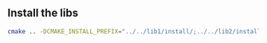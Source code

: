 ## Install the libs

```bash
cmake .. -DCMAKE_INSTALL_PREFIX="../../lib1/install/;../../lib2/install"
```
